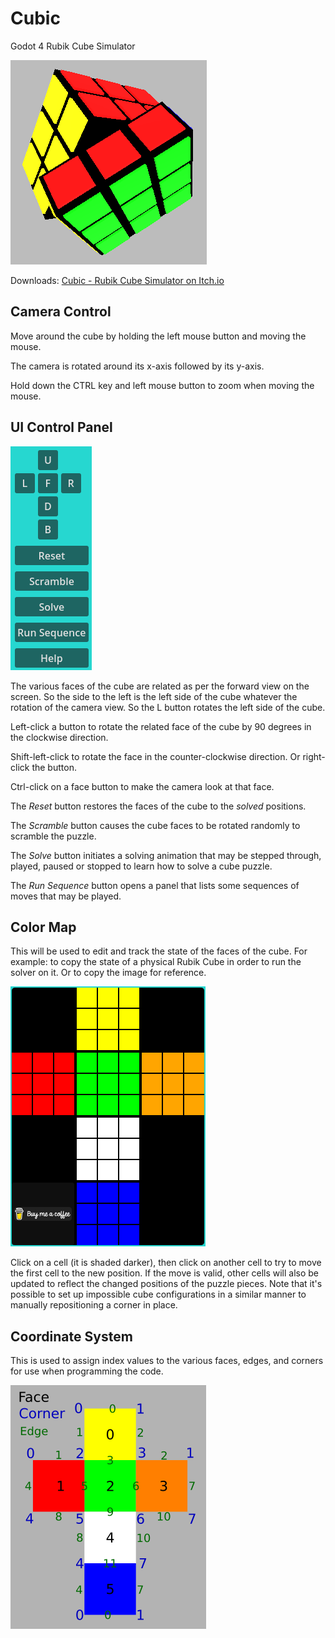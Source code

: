 # Cubic
Godot 4 Rubik Cube Simulator

![Cube](media/cube1.png)

Downloads: [Cubic - Rubik Cube Simulator on Itch.io](https://andrew-wilkes.itch.io/cubic)

## Camera Control

Move around the cube by holding the left mouse button and moving the mouse.

The camera is rotated around its x-axis followed by its y-axis.

Hold down the CTRL key and left mouse button to zoom when moving the mouse.

## UI Control Panel

![Control Panel](media/control-panel.png)

The various faces of the cube are related as per the forward view on the screen. So the side to the left is the left side of the cube whatever the rotation of the camera view. So the L button rotates the left side of the cube.

Left-click a button to rotate the related face of the cube by 90 degrees in the clockwise direction.

Shift-left-click to rotate the face in the counter-clockwise direction. Or right-click the button.

Ctrl-click on a face button to make the camera look at that face.

The *Reset* button restores the faces of the cube to the *solved* positions.

The *Scramble* button causes the cube faces to be rotated randomly to scramble the puzzle.

The *Solve* button initiates a solving animation that may be stepped through, played, paused or stopped to learn how to solve a cube puzzle.

The *Run Sequence* button opens a panel that lists some sequences of moves that may be played.

## Color Map

This will be used to edit and track the state of the faces of the cube. For example: to copy the state of a physical Rubik Cube in order to run the solver on it. Or to copy the image for reference.

![Color Map](media/color-map.png)

Click on a cell (it is shaded darker), then click on another cell to try to move the first cell to the new position. If the move is valid, other cells will also be updated to reflect the changed positions of the puzzle pieces. Note that it's possible to set up impossible cube configurations in a similar manner to manually repositioning a corner in place.

## Coordinate System

This is used to assign index values to the various faces, edges, and corners for use when programming the code.

![coordinates](media/coordinates.png)
